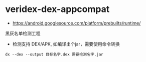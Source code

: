 # veridex-dex-appcompat

* https://android.googlesource.com/platform/prebuilts/runtime/

黑灰名单检测工程

* 检测支持 DEX/APK, 如编译出个jar，需要使用命令转换 

```shell
dx --dex --output 目标名字.dex 需要检测名字.jar
```


